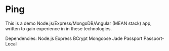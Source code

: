 # Ping
This is a demo Node.js/Express/MongoDB/Angular (MEAN stack) app, written to gain experience in in these technologies.

Dependencies:
Node.js
Express
BCrypt
Mongoose
Jade
Passport
Passport-Local